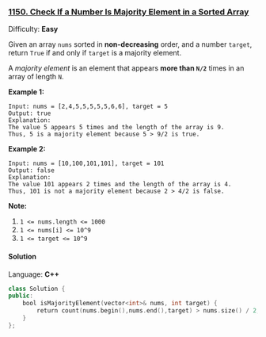 ### [1150\. Check If a Number Is Majority Element in a Sorted Array](https://leetcode.com/problems/check-if-a-number-is-majority-element-in-a-sorted-array/)

Difficulty: **Easy**


Given an array `nums` sorted in **non-decreasing** order, and a number `target`, return `True` if and only if `target` is a majority element.

A _majority element_ is an element that appears **more than `N/2`** times in an array of length `N`.

**Example 1:**

```
Input: nums = [2,4,5,5,5,5,5,6,6], target = 5
Output: true
Explanation:
The value 5 appears 5 times and the length of the array is 9.
Thus, 5 is a majority element because 5 > 9/2 is true.
```

**Example 2:**

```
Input: nums = [10,100,101,101], target = 101
Output: false
Explanation:
The value 101 appears 2 times and the length of the array is 4.
Thus, 101 is not a majority element because 2 > 4/2 is false.
```

<span style="display: inline;">**Note:**</span>

1.  `1 <= nums.length <= 1000`
2.  `1 <= nums[i] <= 10^9`
3.  `1 <= target <= 10^9`


#### Solution

Language: **C++**

```c++
class Solution {
public:
    bool isMajorityElement(vector<int>& nums, int target) {
        return count(nums.begin(),nums.end(),target) > nums.size() / 2;
    }
};
```
